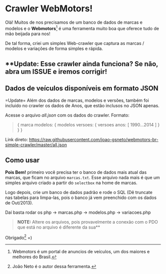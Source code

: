 Crawler WebMotors!
=====================


Olá! Muitos de nos precisamos de um banco de dados de marcas e modelos e o **Webmotors**[^webmotors] é uma ferramenta muito boa que oferece tudo de mão beijada para nos!

De tal forma, criei um simples Web-crawler que captura as marcas / modelos e variações de forma simples e rápida.

**Update: Esse crawler ainda funciona? Se não, abra um ISSUE e iremos corrigir!
----------


Dados de veículos disponíveis em formato JSON
---------

=Update=
Além dos dados de marcas, modelos e versões, também foi incluido no crawler
os dados de Anos, que estão inclusos no JSON apenas.

Acesse o arquivo *all.json* com os dados do crawler.
Formato:

> {
>  marca
>  modelos: {
>       modelos
>       versoes: {
>           versoes
>           anos: [ 1990...2014 ]
>       }
>  }
>}


Link direto: https://raw.githubusercontent.com/joao-gsneto/webmotors-br-simple-crawler/master/all.json



Como usar
---------

**Pois Bem!** primeiro você precisa ter o banco de dados mais atual das marcas, que ficam no arquivo `marcas.txt`. Esse arquivo nada mais é que um simples arquivo criado a partir do `selectbox` na home de marcas.

Logo depois, crie um banco de dados padrão e rode o SQL (Dê truncate nas tabelas para limpa-las, pois o banco já vem preenchido com os dados de Out/2013).

Daí basta rodar os php -> marcas.php -> modelos.php -> variacoes.php

> **NOTE:** Altere os arquivos, pois provavelmente a conexão com o PDO que está no arquivo é diferente da sua**

Obrigado[^joaoneto] =)

  [^webmotors]: Webmotors é um portal de anuncios de veículos, um dos maiores e melhores do Brasil.

  [^joaoneto]: João Neto é o autor dessa ferramenta.

  [1]: http://www.webmotors.com.br/
  [2]: http://www.joaoneto.blog.br "João Neto"

